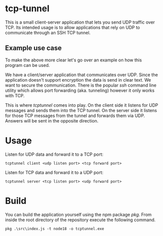 # tcp-tunnel
This is a small client-server application that lets you send UDP traffic over TCP. Its intended usage is to allow applications that rely on UDP to communicate through an SSH TCP tunnel.

## Example use case
To make the above more clear let's go over an example on how this program can be used. 

We have a client/server application that communicates over UDP. Since the application doesn't support encryption the data is send in clear text.
We want to secure the communication. There is the popular *ssh* command line utility which allows port forwarding (aka. tunneling) however it only works with TCP.

This is where *tcptunnel* comes into play. On the client side it listens for UDP messages and sends them into the TCP tunnel. On the server side it listens for those TCP messages from the tunnel and forwards them via UDP. Answers will be sent in the opposite direction.

# Usage
Listen for UDP data and forward it to a TCP port:
```
tcptunnel client <udp listen port> <tcp forward port>
```
Listen for TCP data and forward it to a UDP port:
```
tcptunnel server <tcp listen port> <udp forward port>
```

# Build
You can build the application yourself using the npm package *pkg*. From inside the root directory of the repository execute the following command.
```
pkg .\src\index.js -t node18 -o tcptunnel.exe
```